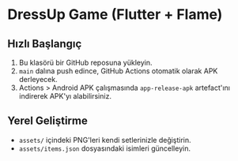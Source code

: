 # DressUp Game (Flutter + Flame)

## Hızlı Başlangıç
1. Bu klasörü bir GitHub reposuna yükleyin.
2. `main` dalına push edince, GitHub Actions otomatik olarak APK derleyecek.
3. Actions > Android APK çalışmasında `app-release-apk` artefact'ını indirerek APK'yı alabilirsiniz.

## Yerel Geliştirme
- `assets/` içindeki PNG'leri kendi setlerinizle değiştirin.
- `assets/items.json` dosyasındaki isimleri güncelleyin.